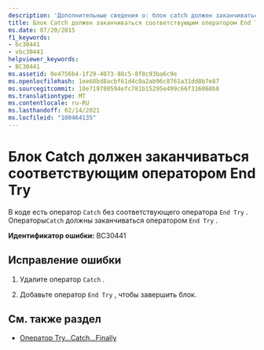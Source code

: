 ```yaml
---
description: 'Дополнительные сведения о: блок catch должен заканчиваться соответствующим оператором End Try'
title: Блок Catch должен заканчиваться соответствующим оператором End Try
ms.date: 07/20/2015
f1_keywords:
- bc30441
- vbc30441
helpviewer_keywords:
- BC30441
ms.assetid: 0e4756b4-1f29-4073-88c5-8f8c93ba6c9e
ms.openlocfilehash: 1ee68bd8acbf61d4c0a2ab96c8761a31dd8b7e87
ms.sourcegitcommit: 10e719780594efc781b15295e499c66f316068b8
ms.translationtype: MT
ms.contentlocale: ru-RU
ms.lasthandoff: 02/14/2021
ms.locfileid: "100464135"
---
```

# <a name="catch-must-end-with-a-matching-end-try"></a>Блок Catch должен заканчиваться соответствующим оператором End Try

В коде есть оператор `Catch` без соответствующего оператора `End Try` . Операторы`Catch` должны заканчиваться оператором `End Try` .  
  
 **Идентификатор ошибки:** BC30441  
  
## <a name="to-correct-this-error"></a>Исправление ошибки  
  
1. Удалите оператор `Catch` .  
  
2. Добавьте оператор `End Try` , чтобы завершить блок.  
  
## <a name="see-also"></a>См. также раздел

- [Оператор Try...Catch...Finally](../language-reference/statements/try-catch-finally-statement.md)
